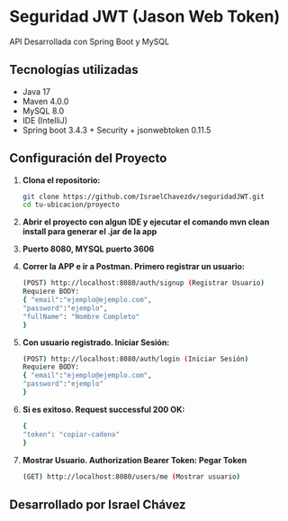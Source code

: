 # Seguridad JWT (Jason Web Token)

API Desarrollada con Spring Boot y MySQL

## Tecnologías utilizadas

- Java 17
- Maven 4.0.0
- MySQL 8.0
- IDE (IntelliJ)
- Spring boot 3.4.3 + Security + jsonwebtoken 0.11.5

## Configuración del Proyecto

1. **Clona el repositorio:**

   ```bash
   git clone https://github.com/IsraelChavezdv/seguridadJWT.git
   cd tu-ubicacion/proyecto

2. **Abrir el proyecto con algun IDE y ejecutar el comando mvn clean install para generar el .jar
     de la app**

3. **Puerto 8080, MYSQL puerto 3606**

4. **Correr la APP e ir a Postman. Primero registrar un usuario:**
    ```bash
   (POST) http://localhost:8080/auth/signup (Registrar Usuario)
   Requiere BODY: 
   { "email":"ejemplo@ejemplo.com",
    "password":"ejemplo",
    "fullName": "Nombre Completo"
    }

5. **Con usuario registrado. Iniciar Sesión:**
    ```bash
   (POST) http://localhost:8080/auth/login (Iniciar Sesión)
   Requiere BODY: 
   { "email":"ejemplo@ejemplo.com",
    "password":"ejemplo"
    }
6. **Si es exitoso. Request successful 200 OK:**
    ```bash
    {
    "token": "copiar-cadena"
    }

 8. **Mostrar Usuario. Authorization Bearer Token: Pegar Token**
    ```bash
    (GET) http://localhost:8080/users/me (Mostrar usuario)


## Desarrollado por Israel Chávez
